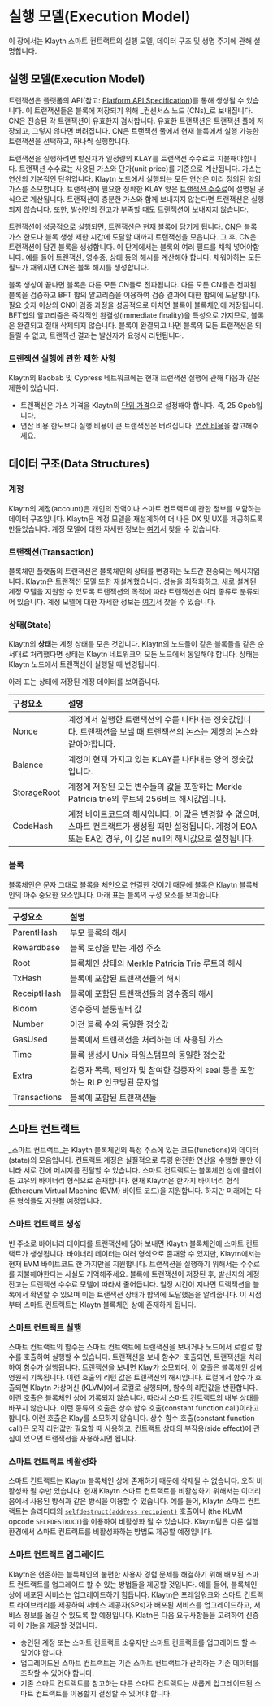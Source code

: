# 실행 모델(Execution Model)<a id="execution-model"></a>

이 장에서는 Klaytn 스마트 컨트랙트의 실행 모델, 데이터 구조 및 생명 주기에 관해 설명합니다.

## 실행 모델(Execution Model)<a id="execution-model"></a>

트랜잭션은 플랫폼의 API(참고: [ Platform API Specification](../../../bapp/json-rpc/api-references/README.md))를 통해 생성될 수 있습니다. 이 트랜잭션들은 블록에 저장되기 위해 _컨센서스 노드 \(CNs\)_로 보내집니다. CN은 전송된 각 트랜잭션이 유효한지 검사합니다. 유효한 트랜잭션은 트랜잭션 풀에 저장되고, 그렇지 않다면 버려집니다. CN은 트랜잭션 풀에서 현재 블록에서 실행 가능한 트랜잭션을 선택하고, 하나씩 실행합니다.

트랜잭션을 실행하려면 발신자가 일정량의 KLAY를 트랜잭션 수수료로 지불해야합니다. 트랜잭션 수수료는 사용된 가스와 단가(unit price)를 기준으로 계산됩니다. 가스는 연산의 기본적인 단위입니다. Klaytn 노드에서 실행되는 모든 연산은 미리 정의된 양의 가스를 소모합니다. 트랜잭션에 필요한 정확한 KLAY 양은 [트랜잭션 수수료](../transaction-fees/transaction-fees.md)에 설명된 공식으로 계산됩니다. 트랜잭션이 충분한 가스와 함께 보내지지 않는다면 트랜잭션은 실행되지 않습니다. 또한, 발신인의 잔고가 부족할 때도 트랜잭션이 보내지지 않습니다.

트랜잭션이 성공적으로 실행되면, 트랜잭션은 현재 블록에 담기게 됩니다. CN은 블록 가스 한도나 블록 생성 제한 시간에 도달할 때까지 트랜잭션을 모읍니다. 그 후, CN은 트랜잭션이 담긴 블록을 생성합니다. 이 단계에서는 블록의 여러 필드를 채워 넣어야합니다. 예를 들어 트랜잭션, 영수증, 상태 등의 해시를 계산해야 합니다. 채워야하는 모든 필드가 채워지면 CN은 블록 해시를 생성합니다.

블록 생성이 끝나면 블록은 다른 모든 CN들로 전파됩니다. 다른 모든 CN들은 전파된 블록을 검증하고 BFT 합의 알고리즘을 이용하여 검증 결과에 대한 합의에 도달합니다. 필요 숫자 이상의 CN이 검증 과정을 성공적으로 마치면 블록이 블록체인에 저장됩니다. BFT합의 알고리즘은 즉각적인 완결성(immediate finality)을 특성으로 가지므로, 블록은 완결되고 절대 삭제되지 않습니다. 블록이 완결되고 나면 블록의 모든 트랜잭션은 되돌릴 수 없고, 트랜잭션 결과는 발신자가 요청시 리턴됩니다.

### 트랜잭션 실행에 관한 제한 사항 <a id="restrictions-on-transaction-execution"></a>

Klaytn의 Baobab 및 Cypress 네트워크에는 현재 트랜잭션 실행에 관해 다음과 같은 제한이 있습니다.

* 트랜잭션은 가스 가격을 Klaytn의 [단위 가격](../klaytn-native-coin-klay.md/#units-of-klay)으로 설정해야 합니다. _즉_, 25 Gpeb입니다.
* 연산 비용 한도보다 실행 비용이 큰 트랜잭션은 버려집니다. [연산 비용](computation-cost/computation-cost.md)을 참고해주세요.

## 데이터 구조(Data Structures)<a id="data-structures"></a>

### 계정 <a id="account"></a>

Klaytn의 계정(account)은 개인의 잔액이나 스마트 컨트랙트에 관한 정보를 포함하는 데이터 구조입니다. Klaytn은 계정 모델을 재설계하여 더 나은 DX 및 UX를 제공하도록 만들었습니다. 계정 모델에 대한 자세한 정보는 [여기](../accounts.md)서 찾을 수 있습니다.

### 트랜잭션(Transaction)<a id="transaction"></a>

블록체인 플랫폼의 트랜잭션은 블록체인의 상태를 변경하는 노드간 전송되는 메시지입니다. Klaytn은 트랜잭션 모델 또한 재설계했습니다. 성능을 최적화하고, 새로 설계된 계정 모델을 지원할 수 있도록 트랜잭션의 목적에 따라 트랜잭션은 여러 종류로 분류되어 있습니다. 계정 모델에 대한 자세한 정보는 [여기](../transactions/)서 찾을 수 있습니다.

### 상태(State)<a id="state"></a>

Klaytn의 **상태**는 계정 상태를 모은 것입니다. Klaytn의 노드들이 같은 블록들을 같은 순서대로 처리했다면 상태는 Klaytn 네트워크의 모든 노드에서 동일해야 합니다. 상태는 Klaytn 노드에서 트랜잭션이 실행될 때 변경됩니다.

아래 표는 상태에 저장된 계정 데이터를 보여줍니다.

| 구성요소        | 설명                                                                                                    |
|:----------- |:----------------------------------------------------------------------------------------------------- |
| Nonce       | 계정에서 실행한 트랜잭션의 수를 나타내는 정숫값입니다. 트랜잭션을 보낼 때 트랜잭션의 논스는 계정의 논스와 같아야합니다.                                   |
| Balance     | 계정이 현재 가지고 있는 KLAY를 나타내는 양의 정숫값입니다.                                                                   |
| StorageRoot | 계정에 저장된 모든 변수들의 값을 포함하는 Merkle Patricia trie의 루트의 256비트 해시값입니다.                                       |
| CodeHash    | 계정 바이트코드의 해시입니다.  이 값은 변경할 수 없으며, 스마트 컨트랙트가 생성될 때만 설정됩니다.  계정이 EOA 또는 EA인 경우, 이 값은 null의 해시값으로 설정됩니다. |

### 블록 <a id="block"></a>

블록체인은 문자 그대로 블록을 체인으로 연결한 것이기 때문에 블록은 Klaytn 블록체인의 아주 중요한 요소입니다. 아래 표는 블록의 구성 요소를 보여줍니다.

| 구성요소         | 설명                                               |
|:------------ |:------------------------------------------------ |
| ParentHash   | 부모 블록의 해시                                        |
| Rewardbase   | 블록 보상을 받는 계정 주소                                  |
| Root         | 블록체인 상태의 Merkle Patricia Trie 루트의 해시             |
| TxHash       | 블록에 포함된 트랜잭션들의 해시                                |
| ReceiptHash  | 블록에 포함된 트랜잭션들의 영수증의 해시                           |
| Bloom        | 영수증의 블룸필터 값                                      |
| Number       | 이전 블록 수와 동일한 정숫값                                 |
| GasUsed      | 블록에서 트랜잭션을 처리하는 데 사용된 가스                         |
| Time         | 블록 생성시 Unix 타임스탬프와 동일한 정숫값                       |
| Extra        | 검증자 목록, 제안자 및 참여한 검증자의 seal 등을 포함하는 RLP 인코딩된 문자열 |
| Transactions | 블록에 포함된 트랜잭션들                                    |

## 스마트 컨트랙트 <a id="smart-contract"></a>

_스마트 컨트랙트_는 Klaytn 블록체인의 특정 주소에 있는 코드\(functions\)와 데이터 \(state\)의 모음입니다. 컨트랙트 계정은 실질적으로 튜링 완전한 연산을 수행할 뿐만 아니라 서로 간에 메시지를 전달할 수 있습니다. 스마트 컨트랙트는 블록체인 상에 클레이튼 고유의 바이너리 형식으로 존재합니다. 현재 Klaytn은 한가지 바이너리 형식(Ethereum Virtual Machine \(EVM\) 바이트 코드)을 지원합니다. 하지만 미래에는 다른 형식들도 지원될 예정입니다.

### 스마트 컨트랙트 생성 <a id="creating-smart-contracts"></a>

빈 주소로 바이너리 데이터를 트랜잭션에 담아 보내면 Klaytn 블록체인에 스마트 컨트랙트가 생성됩니다. 바이너리 데이터는 여러 형식으로 존재할 수 있지만, Klaytn에서는 현재 EVM 바이트코드 한 가지만을 지원합니다. 트랜잭션을 실행하기 위해서는 수수료를 지불해야한다는 사실도 기억해주세요. 블록에 트랜잭션이 저장된 후, 발신자의 계정 잔고는 트랜잭션 수수료 모델에 따라서 줄어듭니다. 일정 시간이 지나면 트랙잭션을 블록에서 확인할 수 있으며 이는 트랜잭션 상태가 합의에 도달했음을 알려줍니다. 이 시점부터 스마트 컨트랙트는 Klaytn 블록체인 상에 존재하게 됩니다.

### 스마트 컨트랙트 실행 <a id="executing-smart-contracts"></a>

스마트 컨트랙트의 함수는 스마트 컨트랙트에 트랜잭션을 보내거나 노드에서 로컬로 함수를 호출하여 실행할 수 있습니다. 트랜잭션을 보내 함수가 호출되면, 트랜잭션을 처리하여 함수가 실행됩니다. 트랜잭션을 보내면 Klay가 소모되며, 이 호출은 블록체인 상에 영원히 기록됩니다. 이런 호출의 리턴 값은 트랜잭션의 해시입니다. 로컬에서 함수가 호출되면 Klaytn 가상머신 \(KLVM\)에서 로컬로 실행되며, 함수의 리턴값을 반환합니다. 이런 호출은 블록체인 상에 기록되지 않습니다. 따라서 스마트 컨트랙트의 내부 상태를 바꾸지 않습니다. 이런 종류의 호출은 상수 함수 호출(constant function call)이라고 합니다. 이런 호출은 Klay를 소모하지 않습니다. 상수 함수 호출(constant function call)은 오직 리턴값만 필요할 때 사용하고, 컨트랙트 상태의 부작용(side effect)에 관심이 있으면 트랜잭션을 사용하시면 됩니다.

### 스마트 컨트랙트 비활성화 <a id="disabling-smart-contracts"></a>

스마트 컨트랙트는 Klaytn 블록체인 상에 존재하기 때문에 삭제될 수 없습니다. 오직 비활성화 될 수만 있습니다. 현재 Klaytn 스마트 컨트랙트를 비활성화기 위해서는 이더리움에서 사용된 방식과 같은 방식을 이용할 수 있습니다. 예를 들어, Klaytn 스마트 컨트랙트는 솔리디티의 [`selfdestruct(address recipient)`](https://solidity.readthedocs.io/en/v0.5.6/introduction-to-smart-contracts.html#self-destruct) 호출이나 \(the KLVM opcode `SELFDESTRUCT`\)을 이용하여 비활성화 될 수 있습니다. Klaytn팀은 다른 실행 환경에서 스마트 컨트랙트를 비활성화하는 방법도 제공할 예정입니다.

### 스마트 컨트랙트 업그레이드 <a id="upgrading-smart-contracts"></a>

Klaytn은 현존하는 블록체인의 불편한 사용자 경험 문제를 해결하기 위해 배포된 스마트 컨트랙트를 업그레이드 할 수 있는 방법들을 제공할 것입니다. 예를 들어, 블록체인 상에 배포된 서비스는 업그레이드하기 힘듭니다. Klaytn은 프레임워크와 스마트 컨트랙트 라이브러리를 제공하여 서비스 제공자\(SPs\)가 배포된 서비스를 업그레이드하고, 서비스 정보를 옮길 수 있도록 할 예정입니다. Klatn은 다음 요구사항들을 고려하여 신중히 이 기능을 제공할 것입니다.

* 승인된 계정 또는 스마트 컨트랙트 소유자만 스마트 컨트랙트를 업그레이드 할 수 있어야 합니다.
* 업그레이드된 스마트 컨트랙트는 기존 스마트 컨트랙트가 관리하는 기존 데이터를 조작할 수 있어야 합니다.
* 기존 스마트 컨트랙트를 참고하는 다른 스마트 컨트랙트는 새롭게 업그레이드된 스마트 컨트랙트를 이용할지 결정할 수 있어야 합니다.

